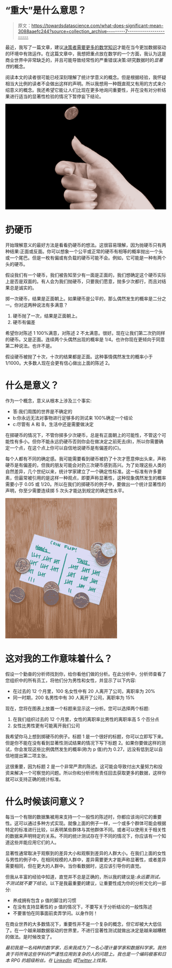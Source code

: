 # “重大”是什么意思？

> 原文：<https://towardsdatascience.com/what-does-significant-mean-3088aaefc244?source=collection_archive---------7----------------------->

最近，我写了一篇文章，建议[决策者需要更多的数学知识](/decision-makers-need-more-math-ed4d4fe3dc09)才能在当今更加数据驱动的环境中有效运作。在这篇文章中，我想把重点放在数学的一个方面，我认为这是商业世界中非常缺乏的，并且可能导致经常性的严重错误决策:研究数据时的*显著性*的概念。

阅读本文的读者很可能已经深刻理解了统计学意义的概念。但是根据经验，我怀疑相当大比例的读者不会做出这样的声明。所以我想用一种既直观又有用的方式来介绍意义的概念。我还希望它能让人们比现在更多地询问重要性，并在没有对分析结果进行适当的显著性检验的情况下暂停妄下结论。

![](img/f0dfd590c152457c7c3568835b685742.png)

# 扔硬币

开始理解意义的最好方法是看看扔硬币的想法。这很容易理解，因为抛硬币只有两种结果:正面或反面。你可以想象一个公平或正常的硬币有相等的概率抛出一个头或一个尾巴。但是一枚有偏或有负载的硬币可能不会。例如，它可能是一种有两个头的硬币。

假设我们有一个硬币，我们被告知至少有一面是正面的，我们想确定这个硬币实际上是否是双面的。有人会为我们抛硬币，只要我们愿意，抛多少次都行，而且对结果总是诚实的。

掷一次硬币，结果是正面朝上。如果硬币是公平的，那么偶然发生的概率是二分之一。你对这两种说法有多满意？

1.  硬币抛了一次，结果是正面朝上。
2.  硬币有偏差

希望你对陈述 1 100%满意，对陈述 2 不太满意。很好。现在让我们第二次扔同样的硬币。又是正面。连续两个头偶然出现的概率是 1/4。也许你现在更倾向于同意第二种说法。也许不是。

假设硬币被抛了十次，十次的结果都是正面。这种事情偶然发生的概率小于 1/1000。大多数人现在会更有信心做出上面的陈述 2。

# 什么是意义？

作为一个概念，意义从根本上涉及三个事实:

*   答:我们周围的世界是不确定的
*   b:你永远无法对事物进行足够多的测试来 100%确定一个结论
*   c:尽管有 A 和 B，生活中还是需要做决定

在掷硬币的情况下，不管你掷多少次硬币，总是有正面朝上的可能性，不管这个可能性有多小。但你不能永远扔硬币否则你会在做决定之前死去(B)，所以你需要确定一个点，在这个点上你可以自信地说硬币是有偏差的(C)。

每个人都有不同的确定感。我可能需要看到硬币被扔了十次才愿意伸出头来，声称硬币是有偏差的，但我的朋友可能会对扔三次硬币感到高兴。为了处理这些人类的自然差异，几个世纪以来，统计学家建立了一个确定性标准。这一标准有许多要素，但最常被引用的是这样一种观点，即要声称显著性，这种现象偶然发生的概率需要小于 0.05 或 1/20。所以在我们的掷硬币的例子中，要做出一个统计显著性的声明，你至少需要连续掷 5 次头才能达到规定的确定性水平。

![](img/75b946b092e340d8dbdfda66afcc69b2.png)

# 这对我的工作意味着什么？

假设一个勤奋的分析师找到你，给你看他们做的分析。在此分析中，分析师查看了您组织中的所有员工，将他们分为男性和女性，并显示了以下内容:

*   在过去的 12 个月里，100 名女性中有 20 人离开了公司，离职率为 20%
*   同一时期，200 名男性中有 30 人离开了公司，离职率为 15%

现在，您将在图表上放置一个标题来显示这一分析。您可以选择两个标题:

1.  在我们组织过去的 12 个月里，女性的离职率比男性的离职率高 5 个百分点
2.  女性比男性更有可能离开我们公司

我希望你马上想到掷硬币的例子。标题 1 是一个很好的标题，你可以立即写下来。但是你不能在没有看到显著性测试结果的情况下写下标题 2。如果你要做这样的测试，你会发现这些比例偶然发生的概率(称为 p 值)约为 0.27，远没有低到足以自信地提出第二项主张。

这很重要，因为标题 2 是一个非常严肃的陈述。这可能会导致付出大量努力和投资来解决一个可察觉的问题。所以你和分析师有责任回去获取更多的数据，这样你就可以支持正确的统计标准。

# 什么时候该问意义？

每当一个有限的数据集被用来支持一个一般性的陈述时，你都应该询问它的重要性。这可以通过多种方式实现。就像上面的例子一样，一个或多个群体可能会根据特定的标准进行比较，以表明某些群体与其他群体不同。或者可以使用关于相关性的数据来声明特定的关系。不同的统计测试存在于不同的情况下，你应该有一个知道这些并能应用它们的人。

显著性通常取决于观察到的差异大小和观察到差异的人群大小。在我们上面的女性与男性的例子中，在相同规模的人群中，差异需要更大才能声称显著性，或者差异需要相同，但在更大的人群中。当你看数据时，这应该引导你的直觉。

但我从丰富的经验中知道，直觉并不总是正确的，所以我的建议是:*永远要测试，不测试就不要下结论*。以下是我最重要的建议，让重要性成为你的分析文化的一部分:

*   养成拥有包含 p 值的脚注的习惯
*   在没有支持显著性的 p 值的情况下，不要写关于分析结论的一般性陈述
*   不要害怕在同事面前卖弄学问。以身作则！

在商业世界的大多数情况下，重要性并不是一个复杂的概念，但它却被大大低估了。在一个越来越数据驱动的世界里，不进行显著性测试就做出决定是越来越糟糕的做法。是时候改变了。

*最初我是一名纯粹的数学家，后来我成为了一名心理计量学家和数据科学家。我热衷于将所有这些学科的严谨性应用到复杂的人的问题上。我也是一个编码极客和日本 RPG 的超级粉丝。在* [*LinkedIn*](https://www.linkedin.com/in/keith-mcnulty/) *或*[*Twitter*](https://twitter.com/dr_keithmcnulty)*上找我。*